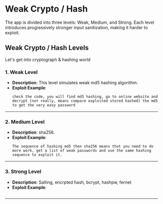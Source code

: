 # Weak Crypto / Hash

The app is divided into three levels: Weak, Medium, and Strong. Each level introduces progressively stronger input sanitization, making it harder to exploit.

## Weak Crypto / Hash Levels
Let's get into cryptograph & hashing world
### 1. Weak Level
- **Description**: This level simulates weak md5 hashing algorithm.
- **Exploit Example**:
  ```
  check the code, you will find md5 hashing, go to online website and decrypt (not really, means compare exploited stored hashed) the md5 to get the very easy password
  ```

---

### 2. Medium Level
- **Description**: sha256.
- **Exploit Example**:
  ```
  The sequence of hashing md5 then sha256 means that you need to do more work, get a list of weak passwords and use the same hashing sequence to exploit it.
  ```

---

### 3. Strong Level
- **Description**: Salting, encrpted hash, bcrypt, hashpw, fernet
- **Exploit Example**:
```
```
---
